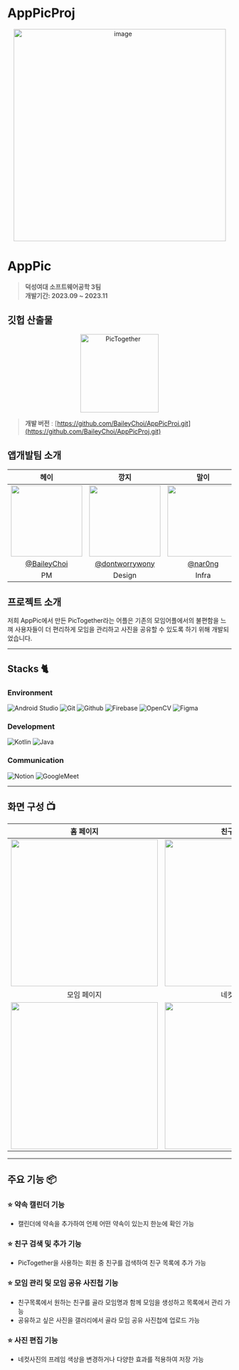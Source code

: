 # AppPicProj
<div align="center">
<img width="477" alt="image" src="https://github.com/BaileyChoi/AppPicProj/assets/71368635/5b0c0d21-a39e-4e85-8628-19eeba83d7ee">
</div>

# AppPic
> **덕성여대 소프트웨어공학 3팀** <br/> **개발기간: 2023.09 ~ 2023.11**

## 깃헙 산출물
<div align="center">
<img width="176" alt="PicTogether" src="https://github.com/BaileyChoi/AppPicProj/assets/71368635/94cc6fa5-c6d8-412d-a74a-f9f1613cc39e">
</div>

> **개발 버전** : [https://github.com/BaileyChoi/AppPicProj.git](https://github.com/BaileyChoi/AppPicProj.git) <br>

## 앱개발팀 소개

|                                                            헤이                                                             |                                                            깡지                                                             |                                                            말이                                                             |                                                            도도                                                             |                                                            호요요                                                            |
|:-------------------------------------------------------------------------------------------------------------------------:|:-------------------------------------------------------------------------------------------------------------------------:|:-------------------------------------------------------------------------------------------------------------------------:|:-------------------------------------------------------------------------------------------------------------------------:|:-------------------------------------------------------------------------------------------------------------------------:|
| <img width="160px" src="https://github.com/BaileyChoi/AppPicProj/assets/71368635/1830464d-0800-46cf-a232-aecbf4be0664" /> | <img width="160px" src="https://github.com/BaileyChoi/AppPicProj/assets/71368635/7cccdade-e414-4982-a225-751ebd632e80" /> | <img width="160px" src="https://github.com/BaileyChoi/AppPicProj/assets/71368635/fd8f0e00-c0ce-4548-b03b-931d82ed5604" /> | <img width="160px" src="https://github.com/BaileyChoi/AppPicProj/assets/71368635/e51e1bbb-2587-4efd-9891-033ea9bb394c" /> | <img width="160px" src="https://github.com/BaileyChoi/AppPicProj/assets/71368635/2ff57be7-d465-441e-a0af-53d5334a73e2" /> |
|                                       [@BaileyChoi](https://github.com/BaileyChoi)                                        |                                    [@dontworrywony](https://github.com/dontworrywony)                                     |                                           [@nar0ng](https://github.com/nar0ng)                                            |                                        [@hyunn0121](https://github.com/hyunn0121)                                         |                                          [@19013na](https://github.com/19013na)                                           |
|                                                            PM                                                             |                                                          Design                                                           |                                                           Infra                                                           |                                                         Developer                                                         |                                                         Developer                                                         |

## 프로젝트 소개

저희 AppPic에서 만든 PicTogether라는 어플은 기존의 모임어플에서의 불편함을 느껴 사용자들이 더 편리하게 모임을 관리하고 사진을 공유할 수 있도록 하기 위해 개발되었습니다.

---

## Stacks 🐈

### Environment
![Android Studio](https://img.shields.io/badge/AndroidStudio-3DDC84?style=flat-square&logo=AndroidStudio&logoColor=white)
![Git](https://img.shields.io/badge/Git-F05032?style=for-the-badge&logo=Git&logoColor=white)
![Github](https://img.shields.io/badge/GitHub-181717?style=for-the-badge&logo=GitHub&logoColor=white)
![Firebase](https://img.shields.io/badge/Firebase-FFCA28?style=flat-square&logo=firebase&logoColor=black)
![OpenCV](https://img.shields.io/badge/opencv-5C3EE8?style=for-the-badge&logo=opencv&logoColor=black)
![Figma](https://img.shields.io/badge/figma-F24E1E.svg?style=for-the-badge&logo=figma&logoColor=white)

### Development
![Kotlin](https://img.shields.io/badge/Kotlin-7F52FF?style=for-the-badge&logo=Kotlin&logoColor=white)
![Java](https://img.shields.io/badge/java-007396?style=for-the-badge&logo=OpenJDK&logoColor=white")

### Communication
![Notion](https://img.shields.io/badge/Notion-000000?style=for-the-badge&logo=Notion&logoColor=white)
![GoogleMeet](https://img.shields.io/badge/GoogleMeet-00897B?style=for-the-badge&logo=Google%20Meet&logoColor=white)

---
## 화면 구성 📺
|                                                             홈 페이지                                                              |                                                             친구 페이지                                                             |
|:------------------------------------------------------------------------------------------------------------------------------:|:------------------------------------------------------------------------------------------------------------------------------:|
|     <img width="330" src="https://github.com/BaileyChoi/AppPicProj/assets/71368635/d8161aff-e4f6-40fc-93ca-7eb6a9c4266e"/>     |     <img width="330" src="https://github.com/BaileyChoi/AppPicProj/assets/71368635/d014c1ff-7972-4d92-b69a-77e2432e075e"/>     |  
|                                                             모임 페이지                                                             |                                                             네컷 페이지                                                             |  
| <img width="330" src="https://github.com/BaileyChoi/AppPicProj/assets/71368635/e7a258de-256f-42b8-8813-dde98c1242f7"/> | <img width="330" src="https://github.com/BaileyChoi/AppPicProj/assets/71368635/29afafd3-9583-4ff4-ba0e-6bcf5df52252"/> |

---
## 주요 기능 📦

### ⭐️ 약속 캘린더 기능
- 캘린더에 약속을 추가하여 언제 어떤 약속이 있는지 한눈에 확인 가능

### ⭐️ 친구 검색 및 추가 기능
- PicTogether을 사용하는 회원 중 친구를 검색하여 친구 목록에 추가 가능

### ⭐️ 모임 관리 및 모임 공유 사진첩 기능
- 친구목록에서 원하는 친구를 골라 모임명과 함께 모임을 생성하고 목록에서 관리 가능
- 공유하고 싶은 사진을 갤러리에서 골라 모임 공유 사진첩에 업로드 가능 

### ⭐️ 사진 편집 기능
- 네컷사진의 프레임 색상을 변경하거나 다양한 효과를 적용하여 저장 가능